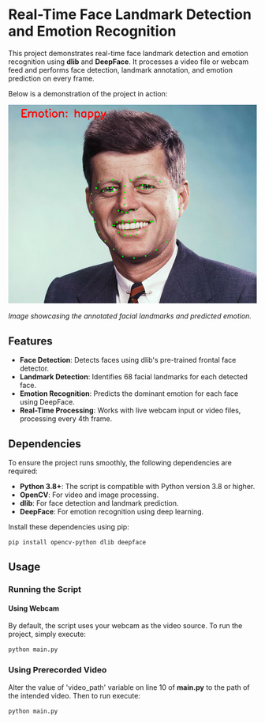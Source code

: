 # Real-Time Face Landmark Detection and Emotion Recognition

This project demonstrates real-time face landmark detection and emotion recognition using **dlib** and **DeepFace**. It processes a video file or webcam feed and performs face detection, landmark annotation, and emotion prediction on every frame.

Below is a demonstration of the project in action:

![Face Landmark and Emotion Detection Demo](examples/jfk.png)

*Image showcasing the annotated facial landmarks and predicted emotion.*

## Features
- **Face Detection**: Detects faces using dlib's pre-trained frontal face detector.
- **Landmark Detection**: Identifies 68 facial landmarks for each detected face.
- **Emotion Recognition**: Predicts the dominant emotion for each face using DeepFace.
- **Real-Time Processing**: Works with live webcam input or video files, processing every 4th frame.

## Dependencies

To ensure the project runs smoothly, the following dependencies are required:

- **Python 3.8+**: The script is compatible with Python version 3.8 or higher.
- **OpenCV**: For video and image processing.
- **dlib**: For face detection and landmark prediction.
- **DeepFace**: For emotion recognition using deep learning.

Install these dependencies using pip:
```bash
pip install opencv-python dlib deepface
```
## Usage 
### Running the Script

#### Using Webcam
By default, the script uses your webcam as the video source. To run the project, simply execute:
```bash
python main.py
```
### Using Prerecorded Video
Alter the value of 'video_path' variable on line 10 of **main.py** to the path of the intended video. Then to run execute:
```bash
python main.py
```
